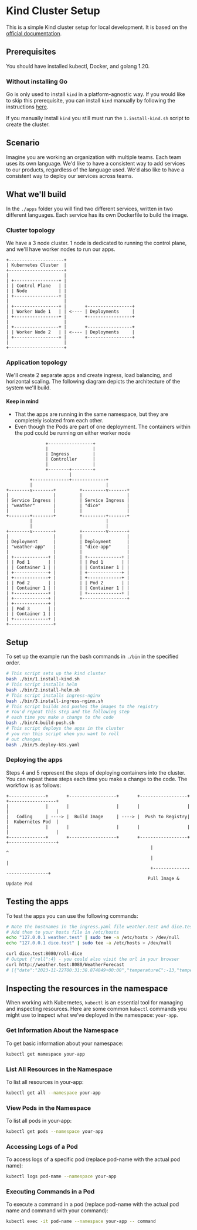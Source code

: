 # Kind Cluster Setup
This is a simple Kind cluster setup for local development. It is based on the [official documentation](https://kind.sigs.k8s.io/docs/user/quick-start/).
## Prerequisites
You should have installed kubectl, Docker, and golang 1.20.

### Without installing Go
Go is only used to install `kind` in a platform-agnostic way. If you would like to skip this prerequisite, you can install `kind` manually by following the instructions [here](https://kind.sigs.k8s.io/docs/user/quick-start/#installation).

If you manually install `kind` you still must run the `1.install-kind.sh` script to create the cluster.

## Scenario
Imagine you are working an organization with multiple teams. Each team uses its own language. We'd like to have a consistent way to add services to our products, regardless of the language used. We'd also like to have a consistent way to deploy our services across teams.

## What we'll build
In the `./apps` folder you will find two different services, written in two different languages. Each service has its own Dockerfile to build the image.

### Cluster topology
We have a 3 node cluster. 1 node is dedicated to running the control plane, and we'll have worker nodes to run our apps.

```
+---------------------+
| Kubernetes Cluster  |
+---------------------+
|                     |
| +-----------------+ |
| | Control Plane   | |
| | Node            | |
| +-----------------+ |
|                     |
| +-----------------+ |       +-----------------+
| | Worker Node 1   | | <---- | Deployments     |
| +-----------------+ |       +-----------------+
|                     |       
| +-----------------+ |       +-----------------+
| | Worker Node 2   | | <---- | Deployments     |
| +-----------------+ |       +-----------------+
|                     |
+---------------------+
```

### Application topology
We'll create 2 separate apps and create ingress, load balancing, and horizontal scaling. The following diagram depicts the architecture of the system we'll build.

#### Keep in mind
- That the apps are running in the same namespace, but they are completely isolated from each other.
- Even though the Pods are part of one deployment. The containers within the pod could be running on either worker node

```
               +-----------------+
               |                 |
               | Ingress         |
               | Controller      |
               |                 |
               +--------+--------+
                        |
         +--------------+-------------+
         |                            |
+--------v--------+         +---------v-------+
|                 |         |                 |
| Service Ingress |         | Service Ingress |
| "weather"       |         | "dice"          |
|                 |         |                 |
+--------+--------+         +---------+-------+
         |                            |
         |                            |
+--------v--------+         +---------v-------+
|                 |         |                 |
| Deployment      |         | Deployment      |
| "weather-app"   |         | "dice-app"      |
|                 |         |                 |
| +-------------+ |         | +-------------+ |
| | Pod 1       | |         | | Pod 1       | |
| | Container 1 | |         | | Container 1 | |
| +-------------+ |         | +-------------+ |
| +-------------+ |         | +-------------+ |
| | Pod 2       | |         | | Pod 2       | |
| | Container 1 | |         | | Container 1 | |
| +-------------+ |         | +-------------+ |
| +-------------+ |         +-----------------+
| +-------------+ |         
| | Pod 3       | |         
| | Container 1 | |         
| +-------------+ |         
+-----------------+         
```

## Setup
To set up the example run the bash commands in `./bin` in the specified order.

```bash
# This script sets up the kind cluster
bash ./bin/1.install-kind.sh
# This script installs helm
bash ./bin/2.install-helm.sh
# This script installs ingress-nginx
bash ./bin/3.install-ingress-nginx.sh
# This script builds and pushes the images to the registry
# You'd repeat this step and the following step
# each time you make a change to the code
bash ./bin/4.build-push.sh
# This script deploys the apps in the cluster
# you run this script when you want to roll
# out changes.
bash ./bin/5.deploy-k8s.yaml
```

### Deploying the apps

Steps 4 and 5 represent the steps of deploying containers into the cluster. You can repeat these steps each time you make a change to the code.
The workflow is as follows:

```
+--------------+       +------------------+       +------------------+       +------------------+
|              |       |                  |       |                  |       |                  |
|   Coding     | ----> |  Build Image     | ----> |  Push to Registry|       |  Kubernetes Pod  |
|              |       |                  |       |                  |       |                  |
+--------------+       +------------------+       +------------------+       +------------------+
                                                       |                              ^
                                                       |                              |
                                                       +------------------------------+
                                                      Pull Image & Update Pod
```

## Testing the apps

To test the apps you can use the following commands:

```bash
# Note the hostnames in the ingress.yaml file weather.test and dice.test respectively
# Add them to your hosts file in /etc/hosts
echo "127.0.0.1 weather.test" | sudo tee -a /etc/hosts > /dev/null
echo "127.0.0.1 dice.test" | sudo tee -a /etc/hosts > /dev/null

curl dice.test:8080/roll-dice
# Output {"roll":4} - you could also visit the url in your browser
curl http://weather.test:8080/WeatherForecast
# [{"date":"2023-11-22T00:31:38.874849+00:00","temperatureC":-13,"temperatureF":9,"summary":"Balmy"},{"date":"2023-11-23T00:31:38.874939+00:00","temperatureC":11,"temperatureF":51,"summary":"Bracing"},{"date":"2023-11-24T00:31:38.8749399+00:00","temperatureC":25,"temperatureF":76,"summary":"Mild"},{"date":"2023-11-25T00:31:38.8749401+00:00","temperatureC":31,"temperatureF":87,"summary":"Freezing"},{"date":"2023-11-26T00:31:38.8749403+00:00","temperatureC":32,"temperatureF":89,"summary":"Scorching"}]
```

## Inspecting the resources in the namespace

When working with Kubernetes, `kubectl` is an essential tool for managing and inspecting resources. Here are some common `kubectl` commands you might use to inspect what we've deployed in the namespace: `your-app`.

### Get Information About the Namespace

To get basic information about your namespace:

```bash
kubectl get namespace your-app
```

### List All Resources in the Namespace
To list all resources in your-app:

```bash
kubectl get all --namespace your-app
```

### View Pods in the Namespace
To list all pods in your-app:

```bash
kubectl get pods --namespace your-app
```
### Accessing Logs of a Pod
To access logs of a specific pod (replace pod-name with the actual pod name):

```bash
kubectl logs pod-name --namespace your-app
```

### Executing Commands in a Pod
To execute a command in a pod (replace pod-name with the actual pod name and command with your command):
```bash
kubectl exec -it pod-name --namespace your-app -- command
```